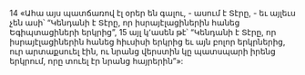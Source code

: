 14 «Ահա այս պատճառով էլ օրեր են գալու, - ասում է Տէրը, - եւ այլեւս չեն ասի՝ “Կենդանի է Տէրը, որ իսրայէլացիներին հանեց Եգիպտացիների երկրից”, 15 այլ կ՚ասեն թէ՝ “Կենդանի է Տէրը, որ իսրայէլացիներին հանեց հիւսիսի երկրից եւ այն բոլոր երկրներից, ուր արտաքսուել էին, ու նրանց վերստին կը պատսպարի իրենց երկրում, որը տուել էր նրանց հայրերին”»:

